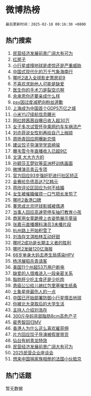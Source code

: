 # 微博热榜

`最后更新时间：2025-02-18 00:16:30 +0800`

## 热门搜索

1. [民营经济发展前景广阔大有可为](https://m.weibo.cn/search?containerid=100103type%3D1%26t%3D10%26q%3D%23%E6%B0%91%E8%90%A5%E7%BB%8F%E6%B5%8E%E5%8F%91%E5%B1%95%E5%89%8D%E6%99%AF%E5%B9%BF%E9%98%94%E5%A4%A7%E6%9C%89%E5%8F%AF%E4%B8%BA%23&stream_entry_id=51&isnewpage=1&extparam=seat%3D1%26pos%3D0%26dgr%3D0%26cate%3D10103%26filter_type%3Drealtimehot%26stream_entry_id%3D51%26c_type%3D51%26q%3D%2523%25E6%25B0%2591%25E8%2590%25A5%25E7%25BB%258F%25E6%25B5%258E%25E5%258F%2591%25E5%25B1%2595%25E5%2589%258D%25E6%2599%25AF%25E5%25B9%25BF%25E9%2598%2594%25E5%25A4%25A7%25E6%259C%2589%25E5%258F%25AF%25E4%25B8%25BA%2523%26display_time%3D1739808989%26pre_seqid%3D1739808989354012638712)
1. [红房子](https://m.weibo.cn/search?containerid=100103type%3D1%26t%3D10%26q%3D%E7%BA%A2%E6%88%BF%E5%AD%90&stream_entry_id=31&isnewpage=1&extparam=seat%3D1%26flag%3D2%26cate%3D5001%26band_rank%3D1%26lcate%3D5001%26stream_entry_id%3D31%26q%3D%25E7%25BA%25A2%25E6%2588%25BF%25E5%25AD%2590%26dgr%3D0%26filter_type%3Drealtimehot%26pos%3D0%26c_type%3D31%26realpos%3D1%26display_time%3D1739808989%26pre_seqid%3D1739808989354012638712)
1. [小行星或撞地球是虚惊还是严重威胁](https://m.weibo.cn/search?containerid=100103type%3D1%26t%3D10%26q%3D%23%E5%B0%8F%E8%A1%8C%E6%98%9F%E6%88%96%E6%92%9E%E5%9C%B0%E7%90%83%E6%98%AF%E8%99%9A%E6%83%8A%E8%BF%98%E6%98%AF%E4%B8%A5%E9%87%8D%E5%A8%81%E8%83%81%23&stream_entry_id=31&isnewpage=1&extparam=seat%3D1%26flag%3D1%26cate%3D5001%26band_rank%3D2%26lcate%3D5001%26stream_entry_id%3D31%26q%3D%2523%25E5%25B0%258F%25E8%25A1%258C%25E6%2598%259F%25E6%2588%2596%25E6%2592%259E%25E5%259C%25B0%25E7%2590%2583%25E6%2598%25AF%25E8%2599%259A%25E6%2583%258A%25E8%25BF%2598%25E6%2598%25AF%25E4%25B8%25A5%25E9%2587%258D%25E5%25A8%2581%25E8%2583%2581%2523%26dgr%3D0%26filter_type%3Drealtimehot%26pos%3D1%26c_type%3D31%26realpos%3D2%26display_time%3D1739808989%26pre_seqid%3D1739808989354012638712)
1. [中国式现代化的万千气象海南行](https://m.weibo.cn/search?containerid=100103type%3D1%26t%3D10%26q%3D%23%E4%B8%AD%E5%9B%BD%E5%BC%8F%E7%8E%B0%E4%BB%A3%E5%8C%96%E7%9A%84%E4%B8%87%E5%8D%83%E6%B0%94%E8%B1%A1%E6%B5%B7%E5%8D%97%E8%A1%8C%23&stream_entry_id=31&isnewpage=1&extparam=seat%3D1%26flag%3D0%26cate%3D5001%26band_rank%3D3%26lcate%3D5001%26stream_entry_id%3D31%26q%3D%2523%25E4%25B8%25AD%25E5%259B%25BD%25E5%25BC%258F%25E7%258E%25B0%25E4%25BB%25A3%25E5%258C%2596%25E7%259A%2584%25E4%25B8%2587%25E5%258D%2583%25E6%25B0%2594%25E8%25B1%25A1%25E6%25B5%25B7%25E5%258D%2597%25E8%25A1%258C%2523%26dgr%3D0%26filter_type%3Drealtimehot%26pos%3D2%26c_type%3D31%26realpos%3D3%26display_time%3D1739808989%26pre_seqid%3D1739808989354012638712)
1. [哪吒2进入全球影史票房前9](https://m.weibo.cn/search?containerid=100103type%3D1%26t%3D10%26q%3D%23%E5%93%AA%E5%90%922%E8%BF%9B%E5%85%A5%E5%85%A8%E7%90%83%E5%BD%B1%E5%8F%B2%E7%A5%A8%E6%88%BF%E5%89%8D9%23&stream_entry_id=31&isnewpage=1&extparam=seat%3D1%26flag%3D2%26cate%3D5001%26band_rank%3D4%26lcate%3D5001%26stream_entry_id%3D31%26q%3D%2523%25E5%2593%25AA%25E5%2590%25922%25E8%25BF%259B%25E5%2585%25A5%25E5%2585%25A8%25E7%2590%2583%25E5%25BD%25B1%25E5%258F%25B2%25E7%25A5%25A8%25E6%2588%25BF%25E5%2589%258D9%2523%26dgr%3D0%26filter_type%3Drealtimehot%26pos%3D3%26c_type%3D31%26realpos%3D4%26display_time%3D1739808989%26pre_seqid%3D1739808989354012638712)
1. [不喜欢求助他人可能是缺爱](https://m.weibo.cn/search?containerid=100103type%3D1%26t%3D10%26q%3D%23%E4%B8%8D%E5%96%9C%E6%AC%A2%E6%B1%82%E5%8A%A9%E4%BB%96%E4%BA%BA%E5%8F%AF%E8%83%BD%E6%98%AF%E7%BC%BA%E7%88%B1%23&stream_entry_id=31&isnewpage=1&extparam=seat%3D1%26flag%3D0%26cate%3D5001%26band_rank%3D5%26lcate%3D5001%26stream_entry_id%3D31%26q%3D%2523%25E4%25B8%258D%25E5%2596%259C%25E6%25AC%25A2%25E6%25B1%2582%25E5%258A%25A9%25E4%25BB%2596%25E4%25BA%25BA%25E5%258F%25AF%25E8%2583%25BD%25E6%2598%25AF%25E7%25BC%25BA%25E7%2588%25B1%2523%26dgr%3D0%26filter_type%3Drealtimehot%26pos%3D4%26c_type%3D31%26realpos%3D5%26display_time%3D1739808989%26pre_seqid%3D1739808989354012638712)
1. [医生你的手术刀是裂空爪啊](https://m.weibo.cn/search?containerid=100103type%3D1%26t%3D10%26q%3D%23%E5%8C%BB%E7%94%9F%E4%BD%A0%E7%9A%84%E6%89%8B%E6%9C%AF%E5%88%80%E6%98%AF%E8%A3%82%E7%A9%BA%E7%88%AA%E5%95%8A%23&stream_entry_id=31&isnewpage=1&extparam=seat%3D1%26flag%3D0%26cate%3D5001%26band_rank%3D6%26lcate%3D5001%26stream_entry_id%3D31%26q%3D%2523%25E5%258C%25BB%25E7%2594%259F%25E4%25BD%25A0%25E7%259A%2584%25E6%2589%258B%25E6%259C%25AF%25E5%2588%2580%25E6%2598%25AF%25E8%25A3%2582%25E7%25A9%25BA%25E7%2588%25AA%25E5%2595%258A%2523%26dgr%3D0%26filter_type%3Drealtimehot%26pos%3D5%26c_type%3D31%26realpos%3D6%26display_time%3D1739808989%26pre_seqid%3D1739808989354012638712)
1. [余承恩你还要亲成什么样](https://m.weibo.cn/search?containerid=100103type%3D1%26t%3D10%26q%3D%E4%BD%99%E6%89%BF%E6%81%A9%E4%BD%A0%E8%BF%98%E8%A6%81%E4%BA%B2%E6%88%90%E4%BB%80%E4%B9%88%E6%A0%B7&stream_entry_id=31&isnewpage=1&extparam=seat%3D1%26flag%3D2%26cate%3D5001%26band_rank%3D7%26lcate%3D5001%26stream_entry_id%3D31%26q%3D%25E4%25BD%2599%25E6%2589%25BF%25E6%2581%25A9%25E4%25BD%25A0%25E8%25BF%2598%25E8%25A6%2581%25E4%25BA%25B2%25E6%2588%2590%25E4%25BB%2580%25E4%25B9%2588%25E6%25A0%25B7%26dgr%3D0%26filter_type%3Drealtimehot%26pos%3D6%26c_type%3D31%26realpos%3D7%26display_time%3D1739808989%26pre_seqid%3D1739808989354012638712)
1. [psy因过度减肥向粉丝道歉](https://m.weibo.cn/search?containerid=100103type%3D1%26t%3D10%26q%3D%23psy%E5%9B%A0%E8%BF%87%E5%BA%A6%E5%87%8F%E8%82%A5%E5%90%91%E7%B2%89%E4%B8%9D%E9%81%93%E6%AD%89%23&stream_entry_id=31&isnewpage=1&extparam=seat%3D1%26flag%3D2%26cate%3D5001%26band_rank%3D8%26lcate%3D5001%26stream_entry_id%3D31%26q%3D%2523psy%25E5%259B%25A0%25E8%25BF%2587%25E5%25BA%25A6%25E5%2587%258F%25E8%2582%25A5%25E5%2590%2591%25E7%25B2%2589%25E4%25B8%259D%25E9%2581%2593%25E6%25AD%2589%2523%26dgr%3D0%26filter_type%3Drealtimehot%26pos%3D7%26c_type%3D31%26realpos%3D8%26display_time%3D1739808989%26pre_seqid%3D1739808989354012638712)
1. [上海成为中国首个GDP5万亿之城](https://m.weibo.cn/search?containerid=100103type%3D1%26t%3D10%26q%3D%23%E4%B8%8A%E6%B5%B7%E6%88%90%E4%B8%BA%E4%B8%AD%E5%9B%BD%E9%A6%96%E4%B8%AAGDP5%E4%B8%87%E4%BA%BF%E4%B9%8B%E5%9F%8E%23&stream_entry_id=31&isnewpage=1&extparam=seat%3D1%26flag%3D0%26cate%3D5001%26band_rank%3D9%26lcate%3D5001%26stream_entry_id%3D31%26q%3D%2523%25E4%25B8%258A%25E6%25B5%25B7%25E6%2588%2590%25E4%25B8%25BA%25E4%25B8%25AD%25E5%259B%25BD%25E9%25A6%2596%25E4%25B8%25AAGDP5%25E4%25B8%2587%25E4%25BA%25BF%25E4%25B9%258B%25E5%259F%258E%2523%26dgr%3D0%26filter_type%3Drealtimehot%26pos%3D8%26c_type%3D31%26realpos%3D9%26display_time%3D1739808989%26pre_seqid%3D1739808989354012638712)
1. [小米YU7续航信息曝光](https://m.weibo.cn/search?containerid=100103type%3D1%26t%3D10%26q%3D%23%E5%B0%8F%E7%B1%B3YU7%E7%BB%AD%E8%88%AA%E4%BF%A1%E6%81%AF%E6%9B%9D%E5%85%89%23&stream_entry_id=31&isnewpage=1&extparam=seat%3D1%26flag%3D0%26cate%3D5001%26band_rank%3D10%26lcate%3D5001%26stream_entry_id%3D31%26q%3D%2523%25E5%25B0%258F%25E7%25B1%25B3YU7%25E7%25BB%25AD%25E8%2588%25AA%25E4%25BF%25A1%25E6%2581%25AF%25E6%259B%259D%25E5%2585%2589%2523%26dgr%3D0%26filter_type%3Drealtimehot%26pos%3D9%26c_type%3D31%26realpos%3D10%26display_time%3D1739808989%26pre_seqid%3D1739808989354012638712)
1. [网红顾茜茜自曝日收入超30万](https://m.weibo.cn/search?containerid=100103type%3D1%26t%3D10%26q%3D%23%E7%BD%91%E7%BA%A2%E9%A1%BE%E8%8C%9C%E8%8C%9C%E8%87%AA%E6%9B%9D%E6%97%A5%E6%94%B6%E5%85%A5%E8%B6%8530%E4%B8%87%23&stream_entry_id=31&isnewpage=1&extparam=seat%3D1%26flag%3D2%26cate%3D5001%26band_rank%3D11%26lcate%3D5001%26stream_entry_id%3D31%26q%3D%2523%25E7%25BD%2591%25E7%25BA%25A2%25E9%25A1%25BE%25E8%258C%259C%25E8%258C%259C%25E8%2587%25AA%25E6%259B%259D%25E6%2597%25A5%25E6%2594%25B6%25E5%2585%25A5%25E8%25B6%258530%25E4%25B8%2587%2523%26dgr%3D0%26filter_type%3Drealtimehot%26pos%3D10%26c_type%3D31%26realpos%3D11%26display_time%3D1739808989%26pre_seqid%3D1739808989354012638712)
1. [女子多次试管怀孕乘网约车车祸流产](https://m.weibo.cn/search?containerid=100103type%3D1%26t%3D10%26q%3D%23%E5%A5%B3%E5%AD%90%E5%A4%9A%E6%AC%A1%E8%AF%95%E7%AE%A1%E6%80%80%E5%AD%95%E4%B9%98%E7%BD%91%E7%BA%A6%E8%BD%A6%E8%BD%A6%E7%A5%B8%E6%B5%81%E4%BA%A7%23&stream_entry_id=31&isnewpage=1&extparam=seat%3D1%26flag%3D2%26cate%3D5001%26band_rank%3D12%26lcate%3D5001%26stream_entry_id%3D31%26q%3D%2523%25E5%25A5%25B3%25E5%25AD%2590%25E5%25A4%259A%25E6%25AC%25A1%25E8%25AF%2595%25E7%25AE%25A1%25E6%2580%2580%25E5%25AD%2595%25E4%25B9%2598%25E7%25BD%2591%25E7%25BA%25A6%25E8%25BD%25A6%25E8%25BD%25A6%25E7%25A5%25B8%25E6%25B5%2581%25E4%25BA%25A7%2523%26dgr%3D0%26filter_type%3Drealtimehot%26pos%3D11%26c_type%3D31%26realpos%3D12%26display_time%3D1739808989%26pre_seqid%3D1739808989354012638712)
1. [刘亦菲说女性别再给自己上枷锁](https://m.weibo.cn/search?containerid=100103type%3D1%26t%3D10%26q%3D%23%E5%88%98%E4%BA%A6%E8%8F%B2%E8%AF%B4%E5%A5%B3%E6%80%A7%E5%88%AB%E5%86%8D%E7%BB%99%E8%87%AA%E5%B7%B1%E4%B8%8A%E6%9E%B7%E9%94%81%23&stream_entry_id=31&isnewpage=1&extparam=seat%3D1%26flag%3D0%26cate%3D5001%26band_rank%3D13%26lcate%3D5001%26stream_entry_id%3D31%26q%3D%2523%25E5%2588%2598%25E4%25BA%25A6%25E8%258F%25B2%25E8%25AF%25B4%25E5%25A5%25B3%25E6%2580%25A7%25E5%2588%25AB%25E5%2586%258D%25E7%25BB%2599%25E8%2587%25AA%25E5%25B7%25B1%25E4%25B8%258A%25E6%259E%25B7%25E9%2594%2581%2523%26dgr%3D0%26filter_type%3Drealtimehot%26pos%3D12%26c_type%3D31%26realpos%3D13%26display_time%3D1739808989%26pre_seqid%3D1739808989354012638712)
1. [周扬青回应网曝新恋情](https://m.weibo.cn/search?containerid=100103type%3D1%26t%3D10%26q%3D%23%E5%91%A8%E6%89%AC%E9%9D%92%E5%9B%9E%E5%BA%94%E7%BD%91%E6%9B%9D%E6%96%B0%E6%81%8B%E6%83%85%23&stream_entry_id=31&isnewpage=1&extparam=seat%3D1%26flag%3D0%26cate%3D5001%26band_rank%3D14%26lcate%3D5001%26stream_entry_id%3D31%26q%3D%2523%25E5%2591%25A8%25E6%2589%25AC%25E9%259D%2592%25E5%259B%259E%25E5%25BA%2594%25E7%25BD%2591%25E6%259B%259D%25E6%2596%25B0%25E6%2581%258B%25E6%2583%2585%2523%26dgr%3D0%26filter_type%3Drealtimehot%26pos%3D13%26c_type%3D31%26realpos%3D14%26display_time%3D1739808989%26pre_seqid%3D1739808989354012638712)
1. [建议饺子导演学学宫崎骏](https://m.weibo.cn/search?containerid=100103type%3D1%26t%3D10%26q%3D%E5%BB%BA%E8%AE%AE%E9%A5%BA%E5%AD%90%E5%AF%BC%E6%BC%94%E5%AD%A6%E5%AD%A6%E5%AE%AB%E5%B4%8E%E9%AA%8F&stream_entry_id=31&isnewpage=1&extparam=seat%3D1%26flag%3D0%26cate%3D5001%26band_rank%3D15%26lcate%3D5001%26stream_entry_id%3D31%26q%3D%25E5%25BB%25BA%25E8%25AE%25AE%25E9%25A5%25BA%25E5%25AD%2590%25E5%25AF%25BC%25E6%25BC%2594%25E5%25AD%25A6%25E5%25AD%25A6%25E5%25AE%25AB%25E5%25B4%258E%25E9%25AA%258F%26dgr%3D0%26filter_type%3Drealtimehot%26pos%3D14%26c_type%3D31%26realpos%3D15%26display_time%3D1739808989%26pre_seqid%3D1739808989354012638712)
1. [曝韦雪今年直播收入已超9亿](https://m.weibo.cn/search?containerid=100103type%3D1%26t%3D10%26q%3D%23%E6%9B%9D%E9%9F%A6%E9%9B%AA%E4%BB%8A%E5%B9%B4%E7%9B%B4%E6%92%AD%E6%94%B6%E5%85%A5%E5%B7%B2%E8%B6%859%E4%BA%BF%23&stream_entry_id=31&isnewpage=1&extparam=seat%3D1%26flag%3D2%26cate%3D5001%26band_rank%3D16%26lcate%3D5001%26stream_entry_id%3D31%26q%3D%2523%25E6%259B%259D%25E9%259F%25A6%25E9%259B%25AA%25E4%25BB%258A%25E5%25B9%25B4%25E7%259B%25B4%25E6%2592%25AD%25E6%2594%25B6%25E5%2585%25A5%25E5%25B7%25B2%25E8%25B6%25859%25E4%25BA%25BF%2523%26dgr%3D0%26filter_type%3Drealtimehot%26pos%3D15%26c_type%3D31%26realpos%3D16%26display_time%3D1739808989%26pre_seqid%3D1739808989354012638712)
1. [文淇 大大方方的](https://m.weibo.cn/search?containerid=100103type%3D1%26t%3D10%26q%3D%E6%96%87%E6%B7%87+%E5%A4%A7%E5%A4%A7%E6%96%B9%E6%96%B9%E7%9A%84&stream_entry_id=31&isnewpage=1&extparam=seat%3D1%26flag%3D0%26cate%3D5001%26band_rank%3D17%26lcate%3D5001%26stream_entry_id%3D31%26q%3D%25E6%2596%2587%25E6%25B7%2587%2520%25E5%25A4%25A7%25E5%25A4%25A7%25E6%2596%25B9%25E6%2596%25B9%25E7%259A%2584%26dgr%3D0%26filter_type%3Drealtimehot%26pos%3D16%26c_type%3D31%26realpos%3D17%26display_time%3D1739808989%26pre_seqid%3D1739808989354012638712)
1. [孙颖莎王楚钦等亚洲杯训练画面](https://m.weibo.cn/search?containerid=100103type%3D1%26t%3D10%26q%3D%23%E5%AD%99%E9%A2%96%E8%8E%8E%E7%8E%8B%E6%A5%9A%E9%92%A6%E7%AD%89%E4%BA%9A%E6%B4%B2%E6%9D%AF%E8%AE%AD%E7%BB%83%E7%94%BB%E9%9D%A2%23&stream_entry_id=31&isnewpage=1&extparam=seat%3D1%26flag%3D1%26cate%3D5001%26band_rank%3D18%26lcate%3D5001%26stream_entry_id%3D31%26q%3D%2523%25E5%25AD%2599%25E9%25A2%2596%25E8%258E%258E%25E7%258E%258B%25E6%25A5%259A%25E9%2592%25A6%25E7%25AD%2589%25E4%25BA%259A%25E6%25B4%25B2%25E6%259D%25AF%25E8%25AE%25AD%25E7%25BB%2583%25E7%2594%25BB%25E9%259D%25A2%2523%26dgr%3D0%26filter_type%3Drealtimehot%26pos%3D17%26c_type%3D31%26realpos%3D18%26display_time%3D1739808989%26pre_seqid%3D1739808989354012638712)
1. [微博演员青云专项](https://m.weibo.cn/search?containerid=100103type%3D1%26t%3D10%26q%3D%E5%BE%AE%E5%8D%9A%E6%BC%94%E5%91%98%E9%9D%92%E4%BA%91%E4%B8%93%E9%A1%B9&stream_entry_id=31&isnewpage=1&extparam=seat%3D1%26flag%3D1%26cate%3D5001%26band_rank%3D19%26lcate%3D5001%26stream_entry_id%3D31%26q%3D%25E5%25BE%25AE%25E5%258D%259A%25E6%25BC%2594%25E5%2591%2598%25E9%259D%2592%25E4%25BA%2591%25E4%25B8%2593%25E9%25A1%25B9%26dgr%3D0%26filter_type%3Drealtimehot%26pos%3D18%26c_type%3D31%26realpos%3D19%26display_time%3D1739808989%26pre_seqid%3D1739808989354012638712)
1. [官方回应93岁强奸犯进行社区矫正](https://m.weibo.cn/search?containerid=100103type%3D1%26t%3D10%26q%3D%23%E5%AE%98%E6%96%B9%E5%9B%9E%E5%BA%9493%E5%B2%81%E5%BC%BA%E5%A5%B8%E7%8A%AF%E8%BF%9B%E8%A1%8C%E7%A4%BE%E5%8C%BA%E7%9F%AB%E6%AD%A3%23&stream_entry_id=31&isnewpage=1&extparam=seat%3D1%26flag%3D0%26cate%3D5001%26band_rank%3D20%26lcate%3D5001%26stream_entry_id%3D31%26q%3D%2523%25E5%25AE%2598%25E6%2596%25B9%25E5%259B%259E%25E5%25BA%259493%25E5%25B2%2581%25E5%25BC%25BA%25E5%25A5%25B8%25E7%258A%25AF%25E8%25BF%259B%25E8%25A1%258C%25E7%25A4%25BE%25E5%258C%25BA%25E7%259F%25AB%25E6%25AD%25A3%2523%26dgr%3D0%26filter_type%3Drealtimehot%26pos%3D19%26c_type%3D31%26realpos%3D20%26display_time%3D1739808989%26pre_seqid%3D1739808989354012638712)
1. [金赛纶负债高达7亿韩元](https://m.weibo.cn/search?containerid=100103type%3D1%26t%3D10%26q%3D%23%E9%87%91%E8%B5%9B%E7%BA%B6%E8%B4%9F%E5%80%BA%E9%AB%98%E8%BE%BE7%E4%BA%BF%E9%9F%A9%E5%85%83%23&stream_entry_id=31&isnewpage=1&extparam=seat%3D1%26flag%3D2%26cate%3D5001%26band_rank%3D21%26lcate%3D5001%26stream_entry_id%3D31%26q%3D%2523%25E9%2587%2591%25E8%25B5%259B%25E7%25BA%25B6%25E8%25B4%259F%25E5%2580%25BA%25E9%25AB%2598%25E8%25BE%25BE7%25E4%25BA%25BF%25E9%259F%25A9%25E5%2585%2583%2523%26dgr%3D0%26filter_type%3Drealtimehot%26pos%3D20%26c_type%3D31%26realpos%3D21%26display_time%3D1739808989%26pre_seqid%3D1739808989354012638712)
1. [蒋欣评论区回应为何不结婚](https://m.weibo.cn/search?containerid=100103type%3D1%26t%3D10%26q%3D%23%E8%92%8B%E6%AC%A3%E8%AF%84%E8%AE%BA%E5%8C%BA%E5%9B%9E%E5%BA%94%E4%B8%BA%E4%BD%95%E4%B8%8D%E7%BB%93%E5%A9%9A%23&stream_entry_id=31&isnewpage=1&extparam=seat%3D1%26flag%3D0%26cate%3D5001%26band_rank%3D22%26lcate%3D5001%26stream_entry_id%3D31%26q%3D%2523%25E8%2592%258B%25E6%25AC%25A3%25E8%25AF%2584%25E8%25AE%25BA%25E5%258C%25BA%25E5%259B%259E%25E5%25BA%2594%25E4%25B8%25BA%25E4%25BD%2595%25E4%25B8%258D%25E7%25BB%2593%25E5%25A9%259A%2523%26dgr%3D0%26filter_type%3Drealtimehot%26pos%3D21%26c_type%3D31%26realpos%3D22%26display_time%3D1739808989%26pre_seqid%3D1739808989354012638712)
1. [女生被催婚催烦一口气把长发剪了](https://m.weibo.cn/search?containerid=100103type%3D1%26t%3D10%26q%3D%23%E5%A5%B3%E7%94%9F%E8%A2%AB%E5%82%AC%E5%A9%9A%E5%82%AC%E7%83%A6%E4%B8%80%E5%8F%A3%E6%B0%94%E6%8A%8A%E9%95%BF%E5%8F%91%E5%89%AA%E4%BA%86%23&stream_entry_id=31&isnewpage=1&extparam=seat%3D1%26flag%3D1%26cate%3D5001%26band_rank%3D23%26lcate%3D5001%26stream_entry_id%3D31%26q%3D%2523%25E5%25A5%25B3%25E7%2594%259F%25E8%25A2%25AB%25E5%2582%25AC%25E5%25A9%259A%25E5%2582%25AC%25E7%2583%25A6%25E4%25B8%2580%25E5%258F%25A3%25E6%25B0%2594%25E6%258A%258A%25E9%2595%25BF%25E5%258F%2591%25E5%2589%25AA%25E4%25BA%2586%2523%26dgr%3D0%26filter_type%3Drealtimehot%26pos%3D22%26c_type%3D31%26realpos%3D23%26display_time%3D1739808989%26pre_seqid%3D1739808989354012638712)
1. [哪吒2香港口碑](https://m.weibo.cn/search?containerid=100103type%3D1%26t%3D10%26q%3D%23%E5%93%AA%E5%90%922%E9%A6%99%E6%B8%AF%E5%8F%A3%E7%A2%91%23&stream_entry_id=31&isnewpage=1&extparam=seat%3D1%26flag%3D1%26cate%3D5001%26band_rank%3D24%26lcate%3D5001%26stream_entry_id%3D31%26q%3D%2523%25E5%2593%25AA%25E5%2590%25922%25E9%25A6%2599%25E6%25B8%25AF%25E5%258F%25A3%25E7%25A2%2591%2523%26dgr%3D0%26filter_type%3Drealtimehot%26pos%3D23%26c_type%3D31%26realpos%3D24%26display_time%3D1739808989%26pre_seqid%3D1739808989354012638712)
1. [董思成北京环球影城被偶遇](https://m.weibo.cn/search?containerid=100103type%3D1%26t%3D10%26q%3D%23%E8%91%A3%E6%80%9D%E6%88%90%E5%8C%97%E4%BA%AC%E7%8E%AF%E7%90%83%E5%BD%B1%E5%9F%8E%E8%A2%AB%E5%81%B6%E9%81%87%23&stream_entry_id=31&isnewpage=1&extparam=seat%3D1%26flag%3D1%26cate%3D5001%26band_rank%3D25%26lcate%3D5001%26stream_entry_id%3D31%26q%3D%2523%25E8%2591%25A3%25E6%2580%259D%25E6%2588%2590%25E5%258C%2597%25E4%25BA%25AC%25E7%258E%25AF%25E7%2590%2583%25E5%25BD%25B1%25E5%259F%258E%25E8%25A2%25AB%25E5%2581%25B6%25E9%2581%2587%2523%26dgr%3D0%26filter_type%3Drealtimehot%26pos%3D24%26c_type%3D31%26realpos%3D25%26display_time%3D1739808989%26pre_seqid%3D1739808989354012638712)
1. [当事人回应高速旁停车抽打教育小孩](https://m.weibo.cn/search?containerid=100103type%3D1%26t%3D10%26q%3D%23%E5%BD%93%E4%BA%8B%E4%BA%BA%E5%9B%9E%E5%BA%94%E9%AB%98%E9%80%9F%E6%97%81%E5%81%9C%E8%BD%A6%E6%8A%BD%E6%89%93%E6%95%99%E8%82%B2%E5%B0%8F%E5%AD%A9%23&stream_entry_id=31&isnewpage=1&extparam=seat%3D1%26flag%3D1%26cate%3D5001%26band_rank%3D26%26lcate%3D5001%26stream_entry_id%3D31%26q%3D%2523%25E5%25BD%2593%25E4%25BA%258B%25E4%25BA%25BA%25E5%259B%259E%25E5%25BA%2594%25E9%25AB%2598%25E9%2580%259F%25E6%2597%2581%25E5%2581%259C%25E8%25BD%25A6%25E6%258A%25BD%25E6%2589%2593%25E6%2595%2599%25E8%2582%25B2%25E5%25B0%258F%25E5%25AD%25A9%2523%26dgr%3D0%26filter_type%3Drealtimehot%26pos%3D25%26c_type%3D31%26realpos%3D26%26display_time%3D1739808989%26pre_seqid%3D1739808989354012638712)
1. [商家用女童跪撩上衣姿势展示童装](https://m.weibo.cn/search?containerid=100103type%3D1%26t%3D10%26q%3D%23%E5%95%86%E5%AE%B6%E7%94%A8%E5%A5%B3%E7%AB%A5%E8%B7%AA%E6%92%A9%E4%B8%8A%E8%A1%A3%E5%A7%BF%E5%8A%BF%E5%B1%95%E7%A4%BA%E7%AB%A5%E8%A3%85%23&stream_entry_id=31&isnewpage=1&extparam=seat%3D1%26flag%3D0%26cate%3D5001%26band_rank%3D27%26lcate%3D5001%26stream_entry_id%3D31%26q%3D%2523%25E5%2595%2586%25E5%25AE%25B6%25E7%2594%25A8%25E5%25A5%25B3%25E7%25AB%25A5%25E8%25B7%25AA%25E6%2592%25A9%25E4%25B8%258A%25E8%25A1%25A3%25E5%25A7%25BF%25E5%258A%25BF%25E5%25B1%2595%25E7%25A4%25BA%25E7%25AB%25A5%25E8%25A3%2585%2523%26dgr%3D0%26filter_type%3Drealtimehot%26pos%3D26%26c_type%3D31%26realpos%3D27%26display_time%3D1739808989%26pre_seqid%3D1739808989354012638712)
1. [张嘉元直播爆料演员3未播片段](https://m.weibo.cn/search?containerid=100103type%3D1%26t%3D10%26q%3D%E5%BC%A0%E5%98%89%E5%85%83%E7%9B%B4%E6%92%AD%E7%88%86%E6%96%99%E6%BC%94%E5%91%983%E6%9C%AA%E6%92%AD%E7%89%87%E6%AE%B5&stream_entry_id=31&isnewpage=1&extparam=seat%3D1%26flag%3D1%26cate%3D5001%26band_rank%3D28%26lcate%3D5001%26stream_entry_id%3D31%26q%3D%25E5%25BC%25A0%25E5%2598%2589%25E5%2585%2583%25E7%259B%25B4%25E6%2592%25AD%25E7%2588%2586%25E6%2596%2599%25E6%25BC%2594%25E5%2591%25983%25E6%259C%25AA%25E6%2592%25AD%25E7%2589%2587%25E6%25AE%25B5%26dgr%3D0%26filter_type%3Drealtimehot%26pos%3D27%26c_type%3D31%26realpos%3D28%26display_time%3D1739808989%26pre_seqid%3D1739808989354012638712)
1. [杭州路上开始积雪了](https://m.weibo.cn/search?containerid=100103type%3D1%26t%3D10%26q%3D%23%E6%9D%AD%E5%B7%9E%E8%B7%AF%E4%B8%8A%E5%BC%80%E5%A7%8B%E7%A7%AF%E9%9B%AA%E4%BA%86%23&stream_entry_id=31&isnewpage=1&extparam=seat%3D1%26flag%3D0%26cate%3D5001%26band_rank%3D29%26lcate%3D5001%26stream_entry_id%3D31%26q%3D%2523%25E6%259D%25AD%25E5%25B7%259E%25E8%25B7%25AF%25E4%25B8%258A%25E5%25BC%2580%25E5%25A7%258B%25E7%25A7%25AF%25E9%259B%25AA%25E4%25BA%2586%2523%26dgr%3D0%26filter_type%3Drealtimehot%26pos%3D28%26c_type%3D31%26realpos%3D29%26display_time%3D1739808989%26pre_seqid%3D1739808989354012638712)
1. [刘浩存文淇柏林互动好甜](https://m.weibo.cn/search?containerid=100103type%3D1%26t%3D10%26q%3D%E5%88%98%E6%B5%A9%E5%AD%98%E6%96%87%E6%B7%87%E6%9F%8F%E6%9E%97%E4%BA%92%E5%8A%A8%E5%A5%BD%E7%94%9C&stream_entry_id=31&isnewpage=1&extparam=seat%3D1%26flag%3D1%26cate%3D5001%26band_rank%3D30%26lcate%3D5001%26stream_entry_id%3D31%26q%3D%25E5%2588%2598%25E6%25B5%25A9%25E5%25AD%2598%25E6%2596%2587%25E6%25B7%2587%25E6%259F%258F%25E6%259E%2597%25E4%25BA%2592%25E5%258A%25A8%25E5%25A5%25BD%25E7%2594%259C%26dgr%3D0%26filter_type%3Drealtimehot%26pos%3D29%26c_type%3D31%26realpos%3D30%26display_time%3D1739808989%26pre_seqid%3D1739808989354012638712)
1. [哪吒2成功是长期主义者的胜利](https://m.weibo.cn/search?containerid=100103type%3D1%26t%3D10%26q%3D%E5%93%AA%E5%90%922%E6%88%90%E5%8A%9F%E6%98%AF%E9%95%BF%E6%9C%9F%E4%B8%BB%E4%B9%89%E8%80%85%E7%9A%84%E8%83%9C%E5%88%A9&stream_entry_id=31&isnewpage=1&extparam=seat%3D1%26flag%3D1%26cate%3D5001%26band_rank%3D31%26lcate%3D5001%26stream_entry_id%3D31%26q%3D%25E5%2593%25AA%25E5%2590%25922%25E6%2588%2590%25E5%258A%259F%25E6%2598%25AF%25E9%2595%25BF%25E6%259C%259F%25E4%25B8%25BB%25E4%25B9%2589%25E8%2580%2585%25E7%259A%2584%25E8%2583%259C%25E5%2588%25A9%26dgr%3D0%26filter_type%3Drealtimehot%26pos%3D30%26c_type%3D31%26realpos%3D31%26display_time%3D1739808989%26pre_seqid%3D1739808989354012638712)
1. [哪吒2发破120亿海报](https://m.weibo.cn/search?containerid=100103type%3D1%26t%3D10%26q%3D%23%E5%93%AA%E5%90%922%E5%8F%91%E7%A0%B4120%E4%BA%BF%E6%B5%B7%E6%8A%A5%23&stream_entry_id=31&isnewpage=1&extparam=seat%3D1%26flag%3D0%26cate%3D5001%26band_rank%3D32%26lcate%3D5001%26stream_entry_id%3D31%26q%3D%2523%25E5%2593%25AA%25E5%2590%25922%25E5%258F%2591%25E7%25A0%25B4120%25E4%25BA%25BF%25E6%25B5%25B7%25E6%258A%25A5%2523%26dgr%3D0%26filter_type%3Drealtimehot%26pos%3D31%26c_type%3D31%26realpos%3D32%26display_time%3D1739808989%26pre_seqid%3D1739808989354012638712)
1. [66岁单身大妈去养生局感染HPV](https://m.weibo.cn/search?containerid=100103type%3D1%26t%3D10%26q%3D%2366%E5%B2%81%E5%8D%95%E8%BA%AB%E5%A4%A7%E5%A6%88%E5%8E%BB%E5%85%BB%E7%94%9F%E5%B1%80%E6%84%9F%E6%9F%93HPV%23&stream_entry_id=31&isnewpage=1&extparam=seat%3D1%26flag%3D0%26cate%3D5001%26band_rank%3D33%26lcate%3D5001%26stream_entry_id%3D31%26q%3D%252366%25E5%25B2%2581%25E5%258D%2595%25E8%25BA%25AB%25E5%25A4%25A7%25E5%25A6%2588%25E5%258E%25BB%25E5%2585%25BB%25E7%2594%259F%25E5%25B1%2580%25E6%2584%259F%25E6%259F%2593HPV%2523%26dgr%3D0%26filter_type%3Drealtimehot%26pos%3D32%26c_type%3D31%26realpos%3D33%26display_time%3D1739808989%26pre_seqid%3D1739808989354012638712)
1. [杨洋展昭杀青请客](https://m.weibo.cn/search?containerid=100103type%3D1%26t%3D10%26q%3D%23%E6%9D%A8%E6%B4%8B%E5%B1%95%E6%98%AD%E6%9D%80%E9%9D%92%E8%AF%B7%E5%AE%A2%23&stream_entry_id=31&isnewpage=1&extparam=seat%3D1%26flag%3D1%26cate%3D5001%26band_rank%3D34%26lcate%3D5001%26stream_entry_id%3D31%26q%3D%2523%25E6%259D%25A8%25E6%25B4%258B%25E5%25B1%2595%25E6%2598%25AD%25E6%259D%2580%25E9%259D%2592%25E8%25AF%25B7%25E5%25AE%25A2%2523%26dgr%3D0%26filter_type%3Drealtimehot%26pos%3D33%26c_type%3D31%26realpos%3D34%26display_time%3D1739808989%26pre_seqid%3D1739808989354012638712)
1. [美国11个州超53万用户断电](https://m.weibo.cn/search?containerid=100103type%3D1%26t%3D10%26q%3D%23%E7%BE%8E%E5%9B%BD11%E4%B8%AA%E5%B7%9E%E8%B6%8553%E4%B8%87%E7%94%A8%E6%88%B7%E6%96%AD%E7%94%B5%23&stream_entry_id=31&isnewpage=1&extparam=seat%3D1%26flag%3D1%26cate%3D5001%26band_rank%3D35%26lcate%3D5001%26stream_entry_id%3D31%26q%3D%2523%25E7%25BE%258E%25E5%259B%25BD11%25E4%25B8%25AA%25E5%25B7%259E%25E8%25B6%258553%25E4%25B8%2587%25E7%2594%25A8%25E6%2588%25B7%25E6%2596%25AD%25E7%2594%25B5%2523%26dgr%3D0%26filter_type%3Drealtimehot%26pos%3D34%26c_type%3D31%26realpos%3D35%26display_time%3D1739808989%26pre_seqid%3D1739808989354012638712)
1. [缺爱的人很难进入一段亲密关系](https://m.weibo.cn/search?containerid=100103type%3D1%26t%3D10%26q%3D%23%E7%BC%BA%E7%88%B1%E7%9A%84%E4%BA%BA%E5%BE%88%E9%9A%BE%E8%BF%9B%E5%85%A5%E4%B8%80%E6%AE%B5%E4%BA%B2%E5%AF%86%E5%85%B3%E7%B3%BB%23&stream_entry_id=31&isnewpage=1&extparam=seat%3D1%26flag%3D1%26cate%3D5001%26band_rank%3D36%26lcate%3D5001%26stream_entry_id%3D31%26q%3D%2523%25E7%25BC%25BA%25E7%2588%25B1%25E7%259A%2584%25E4%25BA%25BA%25E5%25BE%2588%25E9%259A%25BE%25E8%25BF%259B%25E5%2585%25A5%25E4%25B8%2580%25E6%25AE%25B5%25E4%25BA%25B2%25E5%25AF%2586%25E5%2585%25B3%25E7%25B3%25BB%2523%26dgr%3D0%26filter_type%3Drealtimehot%26pos%3D35%26c_type%3D31%26realpos%3D36%26display_time%3D1739808989%26pre_seqid%3D1739808989354012638712)
1. [脂肪肝少吃主食还是少吃肉](https://m.weibo.cn/search?containerid=100103type%3D1%26t%3D10%26q%3D%E8%84%82%E8%82%AA%E8%82%9D%E5%B0%91%E5%90%83%E4%B8%BB%E9%A3%9F%E8%BF%98%E6%98%AF%E5%B0%91%E5%90%83%E8%82%89&stream_entry_id=31&isnewpage=1&extparam=seat%3D1%26flag%3D0%26cate%3D5001%26band_rank%3D37%26lcate%3D5001%26stream_entry_id%3D31%26q%3D%25E8%2584%2582%25E8%2582%25AA%25E8%2582%259D%25E5%25B0%2591%25E5%2590%2583%25E4%25B8%25BB%25E9%25A3%259F%25E8%25BF%2598%25E6%2598%25AF%25E5%25B0%2591%25E5%2590%2583%25E8%2582%2589%26dgr%3D0%26filter_type%3Drealtimehot%26pos%3D36%26c_type%3D31%26realpos%3D37%26display_time%3D1739808989%26pre_seqid%3D1739808989354012638712)
1. [患癌公公给儿媳红包里塞催生纸条](https://m.weibo.cn/search?containerid=100103type%3D1%26t%3D10%26q%3D%23%E6%82%A3%E7%99%8C%E5%85%AC%E5%85%AC%E7%BB%99%E5%84%BF%E5%AA%B3%E7%BA%A2%E5%8C%85%E9%87%8C%E5%A1%9E%E5%82%AC%E7%94%9F%E7%BA%B8%E6%9D%A1%23&stream_entry_id=31&isnewpage=1&extparam=seat%3D1%26flag%3D0%26cate%3D5001%26band_rank%3D38%26lcate%3D5001%26stream_entry_id%3D31%26q%3D%2523%25E6%2582%25A3%25E7%2599%258C%25E5%2585%25AC%25E5%2585%25AC%25E7%25BB%2599%25E5%2584%25BF%25E5%25AA%25B3%25E7%25BA%25A2%25E5%258C%2585%25E9%2587%258C%25E5%25A1%259E%25E5%2582%25AC%25E7%2594%259F%25E7%25BA%25B8%25E6%259D%25A1%2523%26dgr%3D0%26filter_type%3Drealtimehot%26pos%3D37%26c_type%3D31%26realpos%3D38%26display_time%3D1739808989%26pre_seqid%3D1739808989354012638712)
1. [土象星座最伤人的一点](https://m.weibo.cn/search?containerid=100103type%3D1%26t%3D10%26q%3D%23%E5%9C%9F%E8%B1%A1%E6%98%9F%E5%BA%A7%E6%9C%80%E4%BC%A4%E4%BA%BA%E7%9A%84%E4%B8%80%E7%82%B9%23&stream_entry_id=31&isnewpage=1&extparam=seat%3D1%26flag%3D0%26cate%3D5001%26band_rank%3D39%26lcate%3D5001%26stream_entry_id%3D31%26q%3D%2523%25E5%259C%259F%25E8%25B1%25A1%25E6%2598%259F%25E5%25BA%25A7%25E6%259C%2580%25E4%25BC%25A4%25E4%25BA%25BA%25E7%259A%2584%25E4%25B8%2580%25E7%2582%25B9%2523%26dgr%3D0%26filter_type%3Drealtimehot%26pos%3D38%26c_type%3D31%26realpos%3D39%26display_time%3D1739808989%26pre_seqid%3D1739808989354012638712)
1. [中国已开始部署防御小行星撞击地球](https://m.weibo.cn/search?containerid=100103type%3D1%26t%3D10%26q%3D%23%E4%B8%AD%E5%9B%BD%E5%B7%B2%E5%BC%80%E5%A7%8B%E9%83%A8%E7%BD%B2%E9%98%B2%E5%BE%A1%E5%B0%8F%E8%A1%8C%E6%98%9F%E6%92%9E%E5%87%BB%E5%9C%B0%E7%90%83%23&stream_entry_id=31&isnewpage=1&extparam=seat%3D1%26flag%3D0%26cate%3D5001%26band_rank%3D40%26lcate%3D5001%26stream_entry_id%3D31%26q%3D%2523%25E4%25B8%25AD%25E5%259B%25BD%25E5%25B7%25B2%25E5%25BC%2580%25E5%25A7%258B%25E9%2583%25A8%25E7%25BD%25B2%25E9%2598%25B2%25E5%25BE%25A1%25E5%25B0%258F%25E8%25A1%258C%25E6%2598%259F%25E6%2592%259E%25E5%2587%25BB%25E5%259C%25B0%25E7%2590%2583%2523%26dgr%3D0%26filter_type%3Drealtimehot%26pos%3D39%26c_type%3D31%26realpos%3D40%26display_time%3D1739808989%26pre_seqid%3D1739808989354012638712)
1. [你被北大录取后的大学生活](https://m.weibo.cn/search?containerid=100103type%3D1%26t%3D10%26q%3D%E4%BD%A0%E8%A2%AB%E5%8C%97%E5%A4%A7%E5%BD%95%E5%8F%96%E5%90%8E%E7%9A%84%E5%A4%A7%E5%AD%A6%E7%94%9F%E6%B4%BB&stream_entry_id=31&isnewpage=1&extparam=seat%3D1%26flag%3D0%26cate%3D5001%26band_rank%3D41%26lcate%3D5001%26stream_entry_id%3D31%26q%3D%25E4%25BD%25A0%25E8%25A2%25AB%25E5%258C%2597%25E5%25A4%25A7%25E5%25BD%2595%25E5%258F%2596%25E5%2590%258E%25E7%259A%2584%25E5%25A4%25A7%25E5%25AD%25A6%25E7%2594%259F%25E6%25B4%25BB%26dgr%3D0%26filter_type%3Drealtimehot%26pos%3D40%26c_type%3D31%26realpos%3D41%26display_time%3D1739808989%26pre_seqid%3D1739808989354012638712)
1. [主持人介绍刘浩存](https://m.weibo.cn/search?containerid=100103type%3D1%26t%3D10%26q%3D%E4%B8%BB%E6%8C%81%E4%BA%BA%E4%BB%8B%E7%BB%8D%E5%88%98%E6%B5%A9%E5%AD%98&stream_entry_id=31&isnewpage=1&extparam=seat%3D1%26flag%3D0%26cate%3D5001%26band_rank%3D42%26lcate%3D5001%26stream_entry_id%3D31%26q%3D%25E4%25B8%25BB%25E6%258C%2581%25E4%25BA%25BA%25E4%25BB%258B%25E7%25BB%258D%25E5%2588%2598%25E6%25B5%25A9%25E5%25AD%2598%26dgr%3D0%26filter_type%3Drealtimehot%26pos%3D41%26c_type%3D31%26realpos%3D42%26display_time%3D1739808989%26pre_seqid%3D1739808989354012638712)
1. [300斤孕妈背部脂肪8cm高危产子](https://m.weibo.cn/search?containerid=100103type%3D1%26t%3D10%26q%3D%23300%E6%96%A4%E5%AD%95%E5%A6%88%E8%83%8C%E9%83%A8%E8%84%82%E8%82%AA8cm%E9%AB%98%E5%8D%B1%E4%BA%A7%E5%AD%90%23&stream_entry_id=31&isnewpage=1&extparam=seat%3D1%26flag%3D0%26cate%3D5001%26band_rank%3D43%26lcate%3D5001%26stream_entry_id%3D31%26q%3D%2523300%25E6%2596%25A4%25E5%25AD%2595%25E5%25A6%2588%25E8%2583%258C%25E9%2583%25A8%25E8%2584%2582%25E8%2582%25AA8cm%25E9%25AB%2598%25E5%258D%25B1%25E4%25BA%25A7%25E5%25AD%2590%2523%26dgr%3D0%26filter_type%3Drealtimehot%26pos%3D42%26c_type%3D31%26realpos%3D43%26display_time%3D1739808989%26pre_seqid%3D1739808989354012638712)
1. [裴秀智回归MV](https://m.weibo.cn/search?containerid=100103type%3D1%26t%3D10%26q%3D%23%E8%A3%B4%E7%A7%80%E6%99%BA%E5%9B%9E%E5%BD%92MV%23&stream_entry_id=31&isnewpage=1&extparam=seat%3D1%26flag%3D1%26cate%3D5001%26band_rank%3D44%26lcate%3D5001%26stream_entry_id%3D31%26q%3D%2523%25E8%25A3%25B4%25E7%25A7%2580%25E6%2599%25BA%25E5%259B%259E%25E5%25BD%2592MV%2523%26dgr%3D0%26filter_type%3Drealtimehot%26pos%3D43%26c_type%3D31%26realpos%3D44%26display_time%3D1739808989%26pre_seqid%3D1739808989354012638712)
1. [香港人为什么这么喜欢雇菲佣](https://m.weibo.cn/search?containerid=100103type%3D1%26t%3D10%26q%3D%E9%A6%99%E6%B8%AF%E4%BA%BA%E4%B8%BA%E4%BB%80%E4%B9%88%E8%BF%99%E4%B9%88%E5%96%9C%E6%AC%A2%E9%9B%87%E8%8F%B2%E4%BD%A3&stream_entry_id=31&isnewpage=1&extparam=seat%3D1%26flag%3D0%26cate%3D5001%26band_rank%3D45%26lcate%3D5001%26stream_entry_id%3D31%26q%3D%25E9%25A6%2599%25E6%25B8%25AF%25E4%25BA%25BA%25E4%25B8%25BA%25E4%25BB%2580%25E4%25B9%2588%25E8%25BF%2599%25E4%25B9%2588%25E5%2596%259C%25E6%25AC%25A2%25E9%259B%2587%25E8%258F%25B2%25E4%25BD%25A3%26dgr%3D0%26filter_type%3Drealtimehot%26pos%3D44%26c_type%3D31%26realpos%3D45%26display_time%3D1739808989%26pre_seqid%3D1739808989354012638712)
1. [片方回应饺子导演被假冒带货](https://m.weibo.cn/search?containerid=100103type%3D1%26t%3D10%26q%3D%23%E7%89%87%E6%96%B9%E5%9B%9E%E5%BA%94%E9%A5%BA%E5%AD%90%E5%AF%BC%E6%BC%94%E8%A2%AB%E5%81%87%E5%86%92%E5%B8%A6%E8%B4%A7%23&stream_entry_id=31&isnewpage=1&extparam=seat%3D1%26flag%3D0%26cate%3D5001%26band_rank%3D46%26lcate%3D5001%26stream_entry_id%3D31%26q%3D%2523%25E7%2589%2587%25E6%2596%25B9%25E5%259B%259E%25E5%25BA%2594%25E9%25A5%25BA%25E5%25AD%2590%25E5%25AF%25BC%25E6%25BC%2594%25E8%25A2%25AB%25E5%2581%2587%25E5%2586%2592%25E5%25B8%25A6%25E8%25B4%25A7%2523%26dgr%3D0%26filter_type%3Drealtimehot%26pos%3D45%26c_type%3D31%26realpos%3D46%26display_time%3D1739808989%26pre_seqid%3D1739808989354012638712)
1. [仙台有树青龙特效](https://m.weibo.cn/search?containerid=100103type%3D1%26t%3D10%26q%3D%E4%BB%99%E5%8F%B0%E6%9C%89%E6%A0%91%E9%9D%92%E9%BE%99%E7%89%B9%E6%95%88&stream_entry_id=31&isnewpage=1&extparam=seat%3D1%26flag%3D1%26cate%3D5001%26band_rank%3D47%26lcate%3D5001%26stream_entry_id%3D31%26q%3D%25E4%25BB%2599%25E5%258F%25B0%25E6%259C%2589%25E6%25A0%2591%25E9%259D%2592%25E9%25BE%2599%25E7%2589%25B9%25E6%2595%2588%26dgr%3D0%26filter_type%3Drealtimehot%26pos%3D46%26c_type%3D31%26realpos%3D47%26display_time%3D1739808989%26pre_seqid%3D1739808989354012638712)
1. [民营经济发展前景广阔大有可为](https://m.weibo.cn/search?containerid=100103type%3D1%26t%3D10%26q%3D%23%E6%B0%91%E8%90%A5%E7%BB%8F%E6%B5%8E%E5%8F%91%E5%B1%95%E5%89%8D%E6%99%AF%E5%B9%BF%E9%98%94%E5%A4%A7%E6%9C%89%E5%8F%AF%E4%B8%BA%23&stream_entry_id=31&isnewpage=1&extparam=seat%3D1%26flag%3D0%26cate%3D5001%26band_rank%3D48%26lcate%3D5001%26stream_entry_id%3D31%26q%3D%2523%25E6%25B0%2591%25E8%2590%25A5%25E7%25BB%258F%25E6%25B5%258E%25E5%258F%2591%25E5%25B1%2595%25E5%2589%258D%25E6%2599%25AF%25E5%25B9%25BF%25E9%2598%2594%25E5%25A4%25A7%25E6%259C%2589%25E5%258F%25AF%25E4%25B8%25BA%2523%26dgr%3D0%26filter_type%3Drealtimehot%26pos%3D47%26c_type%3D31%26realpos%3D48%26display_time%3D1739808989%26pre_seqid%3D1739808989354012638712)
1. [2025民营企业座谈会](https://m.weibo.cn/search?containerid=100103type%3D1%26t%3D10%26q%3D%232025%E6%B0%91%E8%90%A5%E4%BC%81%E4%B8%9A%E5%BA%A7%E8%B0%88%E4%BC%9A%23&stream_entry_id=31&isnewpage=1&extparam=seat%3D1%26flag%3D0%26cate%3D5001%26band_rank%3D49%26lcate%3D5001%26stream_entry_id%3D31%26q%3D%25232025%25E6%25B0%2591%25E8%2590%25A5%25E4%25BC%2581%25E4%25B8%259A%25E5%25BA%25A7%25E8%25B0%2588%25E4%25BC%259A%2523%26dgr%3D0%26filter_type%3Drealtimehot%26pos%3D48%26c_type%3D31%26realpos%3D49%26display_time%3D1739808989%26pre_seqid%3D1739808989354012638712)
1. [想来中国捐家族相册的法国小伙抵京](https://m.weibo.cn/search?containerid=100103type%3D1%26t%3D10%26q%3D%23%E6%83%B3%E6%9D%A5%E4%B8%AD%E5%9B%BD%E6%8D%90%E5%AE%B6%E6%97%8F%E7%9B%B8%E5%86%8C%E7%9A%84%E6%B3%95%E5%9B%BD%E5%B0%8F%E4%BC%99%E6%8A%B5%E4%BA%AC%23&stream_entry_id=31&isnewpage=1&extparam=seat%3D1%26flag%3D1%26cate%3D5001%26band_rank%3D50%26lcate%3D5001%26stream_entry_id%3D31%26q%3D%2523%25E6%2583%25B3%25E6%259D%25A5%25E4%25B8%25AD%25E5%259B%25BD%25E6%258D%2590%25E5%25AE%25B6%25E6%2597%258F%25E7%259B%25B8%25E5%2586%258C%25E7%259A%2584%25E6%25B3%2595%25E5%259B%25BD%25E5%25B0%258F%25E4%25BC%2599%25E6%258A%25B5%25E4%25BA%25AC%2523%26dgr%3D0%26filter_type%3Drealtimehot%26pos%3D49%26c_type%3D31%26realpos%3D50%26display_time%3D1739808989%26pre_seqid%3D1739808989354012638712)

## 热门话题

暂无数据
